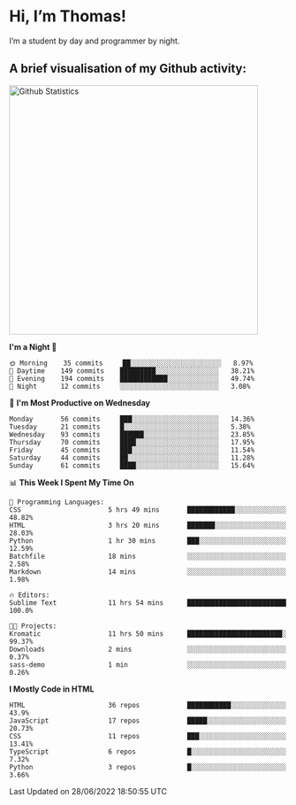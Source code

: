 # Hi, I’m Thomas!
I’m a student by day and programmer by night.

## A brief visualisation of my Github activity:

<img title="My Github Statistics" alt="Github Statistics" width="450px" src="https://github-readme-stats.vercel.app/api?username=thomasrettig&show_icons=true&include_all_commits=true&count_private=true&&hide=issues&theme=tokyonight&border_radius=6px"/>

<!--START_SECTION:waka-->
**I'm a Night 🦉** 

```text
🌞 Morning    35 commits     ██░░░░░░░░░░░░░░░░░░░░░░░   8.97% 
🌆 Daytime    149 commits    █████████░░░░░░░░░░░░░░░░   38.21% 
🌃 Evening    194 commits    ████████████░░░░░░░░░░░░░   49.74% 
🌙 Night      12 commits     ░░░░░░░░░░░░░░░░░░░░░░░░░   3.08%

```
📅 **I'm Most Productive on Wednesday** 

```text
Monday       56 commits     ███░░░░░░░░░░░░░░░░░░░░░░   14.36% 
Tuesday      21 commits     █░░░░░░░░░░░░░░░░░░░░░░░░   5.38% 
Wednesday    93 commits     ██████░░░░░░░░░░░░░░░░░░░   23.85% 
Thursday     70 commits     ████░░░░░░░░░░░░░░░░░░░░░   17.95% 
Friday       45 commits     ███░░░░░░░░░░░░░░░░░░░░░░   11.54% 
Saturday     44 commits     ██░░░░░░░░░░░░░░░░░░░░░░░   11.28% 
Sunday       61 commits     ████░░░░░░░░░░░░░░░░░░░░░   15.64%

```


📊 **This Week I Spent My Time On** 

```text
💬 Programming Languages: 
CSS                      5 hrs 49 mins       ████████████░░░░░░░░░░░░░   48.82% 
HTML                     3 hrs 20 mins       ███████░░░░░░░░░░░░░░░░░░   28.03% 
Python                   1 hr 30 mins        ███░░░░░░░░░░░░░░░░░░░░░░   12.59% 
Batchfile                18 mins             ░░░░░░░░░░░░░░░░░░░░░░░░░   2.58% 
Markdown                 14 mins             ░░░░░░░░░░░░░░░░░░░░░░░░░   1.98%

🔥 Editors: 
Sublime Text             11 hrs 54 mins      █████████████████████████   100.0%

🐱‍💻 Projects: 
Kromatic                 11 hrs 50 mins      ████████████████████████░   99.37% 
Downloads                2 mins              ░░░░░░░░░░░░░░░░░░░░░░░░░   0.37% 
sass-demo                1 min               ░░░░░░░░░░░░░░░░░░░░░░░░░   0.26%

```

**I Mostly Code in HTML** 

```text
HTML                     36 repos            ███████████░░░░░░░░░░░░░░   43.9% 
JavaScript               17 repos            █████░░░░░░░░░░░░░░░░░░░░   20.73% 
CSS                      11 repos            ███░░░░░░░░░░░░░░░░░░░░░░   13.41% 
TypeScript               6 repos             █░░░░░░░░░░░░░░░░░░░░░░░░   7.32% 
Python                   3 repos             █░░░░░░░░░░░░░░░░░░░░░░░░   3.66%

```



 Last Updated on 28/06/2022 18:50:55 UTC
<!--END_SECTION:waka-->
